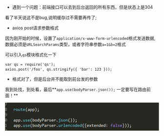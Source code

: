 - 遇到一个问题：前端接口可以去到后台返回的所有东西，但是状态上是304

看了半天说这不是bug,说明缓存过不需要再传了;

- axios post请求参数格式

因为刚开始的时候，设置了`application/x-www-form-urlencoded`格式发送数据,数据必须是`URLSearchParams`类型，或者字符串参数`a=1&b=2`格式

可以引入`qs`模块格式化一下

```
var qs = require('qs');
axios.post('/foo', qs.stringify({ 'bar': 123 }));
```
- 格式对了，但是后台并不能取到前台发的参数

我到处找，到处看，最后**`app.use(bodyParser.json());` 一定要写在路由前面！** 

![问题1](./img/1.jpg)
